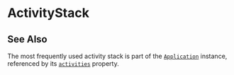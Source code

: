 # ActivityStack

## See Also
The most frequently used activity stack is part of the [`Application`](#Application) instance, referenced by its [`activities`](#Application_activities) property.